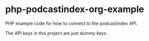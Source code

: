 # php-podcastindex-org-example
PHP example code for how to connect to the podcastindex API.

The API keys in this project are just dummy keys.
